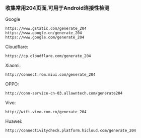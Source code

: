 ### 收集常用204页面,可用于Android连接性检测

Google
```
https://www.gstatic.com/generate_204
https://www.google.cn/generate_204
https://www.google.com/generate_204
```

Cloudflare:
```
https://cp.cloudflare.com/generate_204
```

Xiaomi:
```
http://connect.rom.miui.com/generate_204
```

OPPO:
```
http://conn-service-cn-03.allawntech.com/generate204
```

Vivo:
```
http://wifi.vivo.com.cn/generate_204
```

Huawei:
```
http://connectivitycheck.platform.hicloud.com/generate_204
```
